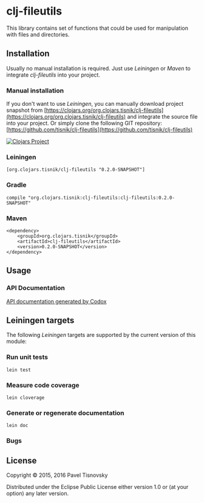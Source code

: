 # clj-fileutils

This library contains set of functions that could be used for
manipulation with files and directories.

## Installation

Usually no manual installation is required. Just use *Leiningen* or *Maven* to
integrate *clj-fileutils* into your project.

### Manual installation

If you don't want to use *Leiningen*, you can manually download project snapshot
from
[https://clojars.org/org.clojars.tisnik/clj-fileutils](https://clojars.org/org.clojars.tisnik/clj-fileutils)
and integrate the source file into your project. Or simply clone the following
GIT repository:
[https://github.com/tisnik/clj-fileutils](https://github.com/tisnik/clj-fileutils)

[![Clojars Project](https://img.shields.io/clojars/v/org.clojars.tisnik/clj-fileutils.svg)](https://clojars.org/org.clojars.tisnik/clj-fileutils)

### Leiningen

    [org.clojars.tisnik/clj-fileutils "0.2.0-SNAPSHOT"]

### Gradle

    compile "org.clojars.tisnik:clj-fileutils:clj-fileutils:0.2.0-SNAPSHOT"

### Maven

    <dependency>
        <groupId>org.clojars.tisnik</groupId>
        <artifactId>clj-fileutils</artifactId>
        <version>0.2.0-SNAPSHOT</version>
    </dependency>

## Usage

### API Documentation

[API documentation generated by Codox](doc/index.html)

## Leiningen targets

The following *Leiningen* targets are supported by the current version of this module:

### Run unit tests

    lein test

### Measure code coverage

    lein cloverage

### Generate or regenerate documentation

    lein doc

### Bugs

## License

Copyright © 2015, 2016  Pavel Tisnovsky

Distributed under the Eclipse Public License either version 1.0 or (at
your option) any later version.

